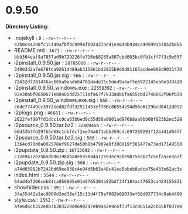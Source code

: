 0.9.50
======

**Directory Listing:**

 - .nojekyll : `0` : `-rw-r--r--` - `e3b0c44298fc1c149afbf4c8996fb92427ae41e4649b934ca495991b7852b855`
 - README.md : `1671` : `-rw-r--r--` - `bbb364eaf9a7857ad9b729226fe716e68285a507cbd603bc0fb1cff7f3c9e637`
 - i2pinstall_0.9.50.jar : `28785006` : `-rw-r--r--` - `34902d2a7e678fda9261d489ab315661bd2915b9d0d81165acdee008d9031430`
 - i2pinstall_0.9.50.jar.sig : `566` : `-rw-r--r--` - `72432d7781436ac665a9eadb64701dade15c5ded9a6af5e6922145eb6e333428`
 - i2pinstall_0.9.50_windows.exe : `22550392` : `-rw-r--r--` - `92e38abf0650671e08460dd25711afa67f7933a0b6fa655cbd2746662f06fb30`
 - i2pinstall_0.9.50_windows.exe.sig : `566` : `-rw-r--r--` - `c6de77449cc3972eed82fdf32511451ef786c86554e94d96e6129bed6412d092`
 - i2plogo.png : `46661` : `-rw-r--r--` - `2622fef997fd1dcc1c0ca63bbed0c55d50a9001ad976b8aa9bb08f023b2ec528`
 - i2psource_0.9.50.tar.bz2 : `32409456` : `-rw-r--r--` - `66d32b3fd29fb5d68c1cbfdcf2ee74a671ebb359cdc697260291f12e441d94ff`
 - i2psource_0.9.50.tar.bz2.sig : `566` : `-rw-r--r--` - `1364cd70d0a002578ef9627de50b8b47989e8f308019f381477a73ed17149550`
 - i2pupdate_0.9.50.zip : `16713092` : `-rw-r--r--` - `c32e9472e25b5d086198dba8e555604a12593ec92be987565b2fc5efa5ce3a7f`
 - i2pupdate_0.9.50.zip.sig : `566` : `-rw-r--r--` - `a74d03982b7242bd69ee838c4e94d6b63a48c41ee5abeb0adce75e433e62ac3e`
 - index.html : `5544` : `-rw-r--r--` - `64ad4bf206ceb81ca956905e01e8765304a82bdf34f184ac47653ca484155831`
 - showhider.css : `391` : `-rw-r--r--` - `3fa35d42a1ec9060d2ed38ef15c13d4f79a7002b09033ef60d937734c9ab4490`
 - style.css : `2562` : `-rw-r--r--` - `afe6d4cb352e0b7b303228d06902d7eb9a42e9c6f73f13c0651a2cb65bf037e0`
